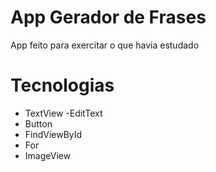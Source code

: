 # App Gerador de Frases

App feito para exercitar o que havia estudado 

# Tecnologias

  - TextView
  -EditText
  - Button
  - FindViewById
  - For
  - ImageView
